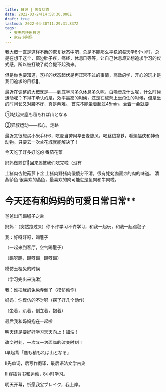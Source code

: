```yaml
---
title: 日记 | 恢复状态
date: 2022-03-24T14:58:30.000Z
draft: true
lastmod: 2022-04-30T11:29:31.837Z
tags:
  - 天天的快乐日记
  - 家有小剧场
---
```

我大概一直是这样不断的恢复状态中吧，总是不能那么平稳的每天学8个小时，总是在想干这个，窗边肚子疼，痛经，休息日等等，让自己休息却又想追求学习的仪式感，所以被打破了就会提不起劲来。

但是你也要知道，这样的状态起伏是再正常不过的事情，高效的学，开心的玩才是我们追求的目标🎯。

最近在调整的大概就是——到底学习多久休息多久呢，白噪音放什么呢，什么时候运动呢？不得不承认的是，效率最高的时候，还是在板凳上坐的住的时候，但是坐的时间长又对腰不好，真是两难。
首先不能坐着超过45min，坐着一会就要

①站起来塵も積もれば山となる

②猫叔运动——核心，走路

最近又很想买小米手环6，吃麦当劳阿华田麦旋风，喝丝绒拿铁，看蝙蝠侠和神奇动物。只要去一次兰花城就能解决了！

今天吃了好多好吃的
番茄花菜

妈妈做煎饼🌯回来就被我们吃完啦（没有

土猪肉杏鲍菇萝卜丝
土猪肉野猪肉傻傻分不清，很有姥姥卤面炒的肉的味道。
清蒸鲈鱼
很喜欢的蒸鱼，最喜欢的肉可能就是鱼肉和牛肉啦。

# 今天还有和妈妈的可爱日常日常**

爸爸出门踢毽子之后

妈妈：（突然跑过来）你不许学习不许学习，和我一起玩，和我一起踢毽子

我：好呀好呀，踢毽子

（一起来到客厅，空气踢毽子）

（踢呀踢，踢呀踢，踢呀踢）

模仿玉桂兔的时候

（学习完出来洗漱）

我：谁把我的兔兔弄倒了（模仿动作）

妈妈：你模仿的不对呀（摆了好几个动作）

（坐着，趴着，倒立着，抱着）

最后我和妈妈抱在一起啦


明天还是要好好学习天天向上！加油！

改变时刻，一次又一次面临的改变时刻！

Ⅰ早起背「塵も積もれば山となる」

Ⅱ先单词，后写作翻译，最后语法文学古典

Ⅲ穿插背书和运动，8小时学习。

明天开幕，祈愿我宝ブレイク，我上岸。